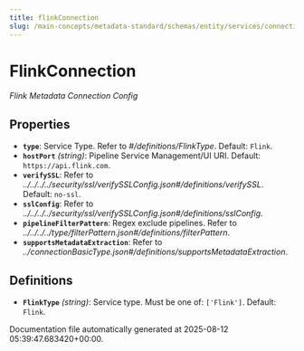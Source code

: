 ```yaml
---
title: flinkConnection
slug: /main-concepts/metadata-standard/schemas/entity/services/connections/pipeline/flinkconnection
---
```


# FlinkConnection

*Flink Metadata Connection Config*

## Properties

- **`type`**: Service Type. Refer to *#/definitions/FlinkType*. Default: `Flink`.
- **`hostPort`** *(string)*: Pipeline Service Management/UI URI. Default: `https://api.flink.com`.
- **`verifySSL`**: Refer to *../../../../security/ssl/verifySSLConfig.json#/definitions/verifySSL*. Default: `no-ssl`.
- **`sslConfig`**: Refer to *../../../../security/ssl/verifySSLConfig.json#/definitions/sslConfig*.
- **`pipelineFilterPattern`**: Regex exclude pipelines. Refer to *../../../../type/filterPattern.json#/definitions/filterPattern*.
- **`supportsMetadataExtraction`**: Refer to *../connectionBasicType.json#/definitions/supportsMetadataExtraction*.
## Definitions

- **`FlinkType`** *(string)*: Service type. Must be one of: `['Flink']`. Default: `Flink`.


Documentation file automatically generated at 2025-08-12 05:39:47.683420+00:00.
